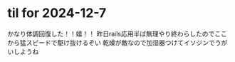# til for 2024-12-7

かなり体調回復した！！嬉！！
昨日rails応用半ば無理やり終わらしたのでここから猛スピードで駆け抜けるぞい
乾燥が敵なので加湿器つけてイソジンでうがいしようね